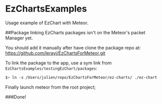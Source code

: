 # EzChartsExamples
Usage example of EzChart with Meteor.



##Package linking
EzCharts packages isn't on the Meteor's packet Manager yet.

You should add it manually after have clone the package repo at:
<https://github.com/lerayj/EzChartsForMeteor.git>

To link the package to the app, use a sym link from ```EzChartsExamples/testingEzChart/packages```:
```bash
$> ln -s /Users/julien/repo/EzChartsForMeteor/ez-charts/ ./ez-chart
```
Finally launch meteor from the root project; 

###Done!
